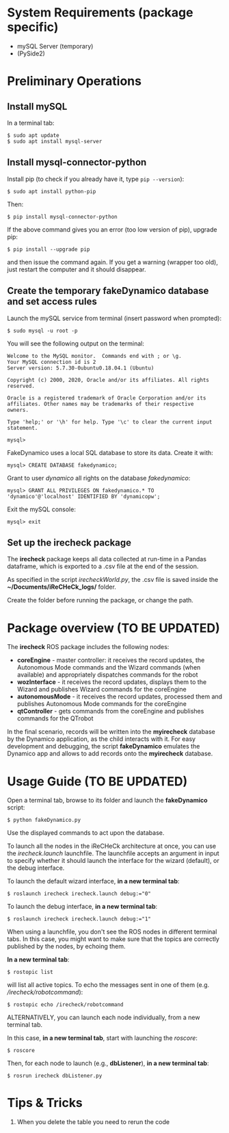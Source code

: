 # System Requirements (package specific)

* mySQL Server (temporary)
* (PySide2)

# Preliminary Operations

## Install mySQL
In a terminal tab:
```
$ sudo apt update
$ sudo apt install mysql-server
```

## Install mysql-connector-python
Install pip (to check if you already have it, type `pip --version`):
```
$ sudo apt install python-pip
```
Then:
```
$ pip install mysql-connector-python
```
If the above command gives you an error (too low version of pip), upgrade pip:
```
$ pip install --upgrade pip
```
and then issue the command again. If you get a warning (wrapper too old), just restart the computer and it should disappear.

## Create the temporary fakeDynamico database and set access rules
Launch the mySQL service from terminal (insert password when prompted):
```
$ sudo mysql -u root -p
```

You will see the following output on the terminal:
```
Welcome to the MySQL monitor.  Commands end with ; or \g.
Your MySQL connection id is 2
Server version: 5.7.30-0ubuntu0.18.04.1 (Ubuntu)

Copyright (c) 2000, 2020, Oracle and/or its affiliates. All rights reserved.

Oracle is a registered trademark of Oracle Corporation and/or its
affiliates. Other names may be trademarks of their respective
owners.

Type 'help;' or '\h' for help. Type '\c' to clear the current input statement.

mysql>
```

FakeDynamico uses a local SQL database to store its data. Create it with:
```
mysql> CREATE DATABASE fakedynamico;
```

Grant to user *dynamico* all rights on the database *fakedynamico*:
```
mysql> GRANT ALL PRIVILEGES ON fakedynamico.* TO 'dynamico'@'localhost' IDENTIFIED BY 'dynamicopw';
```

Exit the mySQL console:
```
mysql> exit
```

## Set up the irecheck package
The **irecheck** package keeps all data collected at run-time in a Pandas dataframe, which is exported to a .csv file at the end of the session.

As specified in the script *irecheckWorld.py*, the .csv file is saved inside the **~/Documents/iReCHeCk_logs/** folder.

Create the folder before running the package, or change the path.

# Package overview (TO BE UPDATED)
The **irecheck** ROS package includes the following nodes:
* **coreEngine** - master controller: it receives the record updates, the Autonomous Mode commands and the Wizard commands (when available) and appropriately dispatches commands for the robot
* **wozInterface** - it receives the record updates, displays them to the Wizard and publishes Wizard commands for the coreEngine
* **autonomousMode** - it receives the record updates, processed them and publishes Autonomous Mode commands for the coreEngine
* **qtController** - gets commands from the coreEngine and publishes commands for the QTrobot

In the final scenario, records will be written into the **myirecheck** database by the Dynamico application, as the child interacts with it.
For easy development and debugging, the script **fakeDynamico** emulates the Dynamico app and allows to add records onto the **myirecheck** database.

# Usage Guide (TO BE UPDATED)

Open a terminal tab, browse to its folder and launch the **fakeDynamico** script:
```
$ python fakeDynamico.py
```

Use the displayed commands to act upon the database.

To launch all the nodes in the iReCHeCk architecture at once, you can use the *irecheck.launch* launchfile.
The launchfile accepts an argument in input to specify whether it should launch the interface for the wizard (default), or the debug interface.

To launch the default wizard interface, **in a new terminal tab**:
```
$ roslaunch irecheck irecheck.launch debug:="0"
```

To launch the debug interface, **in a new terminal tab**:
```
$ roslaunch irecheck irecheck.launch debug:="1"
```

When using a launchfile, you don't see the ROS nodes in different terminal tabs.
In this case, you might want to make sure that the topics are correctly published by the nodes, by echoing them.

**In a new terminal tab**:
```
$ rostopic list
```
will list all active topics. To echo the messages sent in one of them (e.g. */irecheck/robotcommand*):
```
$ rostopic echo /irecheck/robotcommand
```

ALTERNATIVELY, you can launch each node individually, from a new terminal tab.

In this case, **in a new terminal tab**, start with launching the *roscore*:
```
$ roscore
```

Then, for each node to launch (e.g., **dbListener**), **in a new terminal tab**:
```
$ rosrun irecheck dbListener.py
```

# Tips & Tricks

1. When you delete the table you need to rerun the code